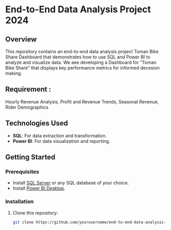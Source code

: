 # End-to-End Data Analysis Project 2024

## Overview
This repository contains an end-to-end data analysis project Toman Bike Share Dashboard that demonstrates how to use SQL and Power BI to analyze and visualize data. 
We aee developing a Dashboard for "Toman Bike Share" that displays key performance metrics for informed decesion making.

## Requirement :
Hourly Revenue Analysis,
Profit and Revenue Trends,
Seasonal Revenue,
Rider Demographics



## Technologies Used
- **SQL**: For data extraction and transformation.
- **Power BI**: For data visualization and reporting.


## Getting Started
### Prerequisites
- Install [SQL Server](https://www.microsoft.com/en-us/sql-server/sql-server-downloads) or any SQL database of your choice.
- Install [Power BI Desktop](https://powerbi.microsoft.com/en-us/downloads/).

### Installation
1. Clone this repository:
   ```bash
   git clone https://github.com/yourusername/end-to-end-data-analysis-sql-powerbi.git
